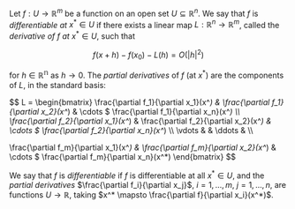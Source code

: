 Let $f: U \to \mathbb{R}^m$ be a function on an open set $U \subseteq \mathbb{R}^n$. We say that $f$ is *differentiable at* $x^* \in U$ if there exists a linear map $L: \mathbb{R}^n \to \mathbb{R}^m$, called the *derivative of* $f$ *at* $x^* \in U$, such that

$$
f(x + h) - f(x_0) - L(h) = O(|h|^2)
$$

for $h \in \mathbb{R^n}$ as $h \to 0$. The *partial derivatives* of $f$ (at $x^*$) are the components of $L$, in the standard basis:

$$
L = \begin{bmatrix}
\frac{\partial f_1}{\partial x_1}(x^*) & \frac{\partial f_1}{\partial x_2}(x^*) & \cdots $ \frac{\partial f_1}{\partial x_n}(x^*)  \\\\
\frac{\partial f_2}{\partial x_1}(x^*) & \frac{\partial f_2}{\partial x_2}(x^*) & \cdots $ \frac{\partial f_2}{\partial x_n}(x^*)  \\\\
\vdots & & \ddots & \\\\

\frac{\partial f_m}{\partial x_1}(x^*) & \frac{\partial f_m}{\partial x_2}(x^*) & \cdots $ \frac{\partial f_m}{\partial x_n}(x^*) 
\end{bmatrix}
$$

We say that $f$ is *differentiable* if $f$ is differentiable at all $x^* \in U$, and the *partial derivatives* $\frac{\partial f_i}{\partial x_j}$, $i=1, \ldots, m$, $j=1, \ldots, n$, are functions $U \to \mathbb{R}$, taking $x^* \mapsto \frac{\partial f}{\partial x_i}(x^*)$.

